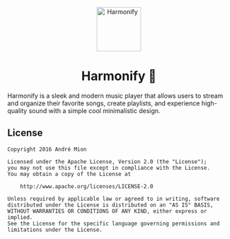 

<p align="center">
<img src="https://upload.wikimedia.org/wikipedia/commons/1/19/Spotify_logo_without_text.svg" alt="Harmonify" width="100">
</p>
<h1 align="center">Harmonify 🎵</h1>

<p>Harmonify is a sleek and modern music player that allows users to stream and organize their favorite songs, create playlists, and experience high-quality sound with a simple cool  minimalistic design.</p>




## License

    Copyright 2016 André Mion

    Licensed under the Apache License, Version 2.0 (the "License");
    you may not use this file except in compliance with the License.
    You may obtain a copy of the License at

        http://www.apache.org/licenses/LICENSE-2.0

    Unless required by applicable law or agreed to in writing, software
    distributed under the License is distributed on an "AS IS" BASIS,
    WITHOUT WARRANTIES OR CONDITIONS OF ANY KIND, either express or implied.
    See the License for the specific language governing permissions and
    limitations under the License.
